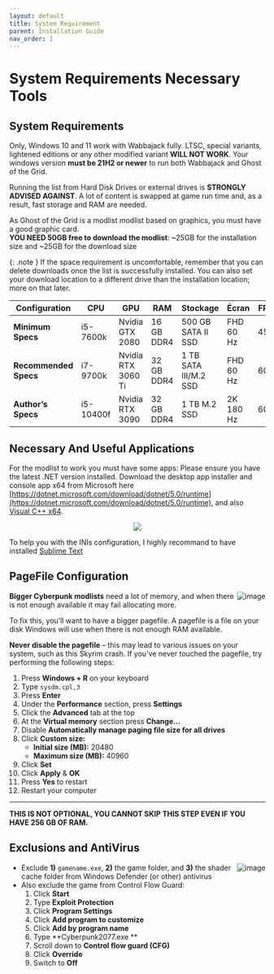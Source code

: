 ```yaml
---
layout: default
title: System Requirement
parent: Installation Guide
nav_order: 1
---
```


# System Requirements Necessary Tools

## System Requirements

Only, Windows 10 and 11 work with Wabbajack fully. LTSC, special variants, lightened editions or any other modified variant **WILL NOT WORK**. Your windows version **must be 21H2 or newer** to run both Wabbajack and Ghost of the Grid.

Running the list from Hard Disk Drives or external drives is **STRONGLY ADVISED AGAINST**. A lot of content is swapped at game run time and, as a result, fast storage and RAM are needed.

As Ghost of the Grid is a modlist modlist based on graphics, you must have a good graphic card.  
**YOU NEED 50GB free to download the modlist**: ~25GB for the installation size and ~25GB for the download size 

{: .note } If the space requirement is uncomfortable, remember that you can delete downloads once the list is successfully installed. You can also set your download location to a different drive than the installation location; more on that later.

| Configuration         | CPU        | GPU                | RAM          | Stockage               | Écran            | FPS |
|-----------------------|------------|--------------------|--------------|------------------------|------------------|-----|
| **Minimum Specs**     | i5-7600k   | Nvidia GTX 2080    | 16 GB DDR4   | 500 GB SATA II SSD     | FHD 60 Hz        | 45  |
| **Recommended Specs** | i7-9700k   | Nvidia RTX 3060 Ti | 32 GB DDR4   | 1 TB SATA III/M.2 SSD  | FHD 60 Hz        | 60  |
| **Author’s Specs**    | i5-10400f  | Nvidia RTX 3090    | 32 GB DDR4   | 1 TB M.2 SSD           | 2K 180 Hz        | 60+ |

## Necessary And Useful Applications

For the modlist to work you must have some apps: Please ensure you have the latest .NET version installed. Download the desktop app installer and console app x64 from Microsoft here  
[https://dotnet.microsoft.com/download/dotnet/5.0/runtime](https://dotnet.microsoft.com/download/dotnet/5.0/runtime), and also [Visual C++ x64](https://aka.ms/vs/16/release/vc_redist.x64.exe).

<p align="center">
     <img src="https://raw.githubusercontent.com/Lost-Outpost/lost-legacy/main/images/microsoft-net-5-0-installation.png" >
</p>

To help you with the INIs configuration, I highly recommand to have installed [Sublime Text](https://www.sublimetext.com/)

## PageFile Configuration

<img align="right" src="https://static.wixstatic.com/media/579922_da459dcbe3be46ad934f5ed3d962eca8~mv2.png/v1/fill/w_384,h_587,al_c,q_85,usm_0.66_1.00_0.01,enc_avif,quality_auto/e692b4cc9e2a94f37eec075d05c81bdd2d2a925dbf55944e1d2abfb660ab6d0f.png" alt="image" />

**Bigger Cyberpunk modlists** need a lot of memory, and when there is not enough available it may fail allocating more.

To fix this, you’ll want to have a bigger pagefile. A pagefile is a file on your disk Windows will use when there is not enough RAM available.

**Never disable the pagefile** – this may lead to various issues on your system, such as this Skyrim crash. If you’ve never touched the pagefile, try performing the following steps:

1. Press **Windows + R** on your keyboard  
2. Type `sysdm.cpl,3`  
3. Press **Enter**  
4. Under the **Performance** section, press **Settings**  
5. Click the **Advanced** tab at the top  
6. At the **Virtual memory** section press **Change…**  
7. Disable **Automatically manage paging file size for all drives**  
8. Click **Custom size:**  
   - **Initial size (MB):** 20480  
   - **Maximum size (MB):** 40960  
9. Click **Set**  
10. Click **Apply** & **OK**  
11. Press **Yes** to restart  
12. Restart your computer

---

**THIS IS NOT OPTIONAL, YOU CANNOT SKIP THIS STEP EVEN IF YOU HAVE 256 GB OF RAM.**

## Exclusions and AntiVirus

<img align="right" src="https://static.wixstatic.com/media/579922_1d3150dfc46844dfaf1d657e56c723d3~mv2.jpg/v1/fill/w_396,h_478,al_c,q_80,usm_0.66_1.00_0.01,enc_avif,quality_auto/579922_1d3150dfc46844dfaf1d657e56c723d3~mv2.jpg" alt="image" />

- Exclude **1)** `gamename.exe`, **2)** the game folder, and **3)** the shader cache folder from Windows Defender (or other) antivirus  
- Also exclude the game from Control Flow Guard:  
  1. Click **Start**  
  2. Type **Exploit Protection**  
  3. Click **Program Settings**  
  4. Click **Add program to customize**  
  5. Click **Add by program name**  
  6. Type **Cyberpunk2077.exe **  
  7. Scroll down to **Control flow guard (CFG)**  
  8. Click **Override**  
  9. Switch to **Off**
